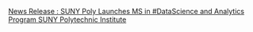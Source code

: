 [News Release : SUNY Poly Launches MS in #DataScience and Analytics Program   SUNY Polytechnic Institute](https://qi.tc/qi/113580)